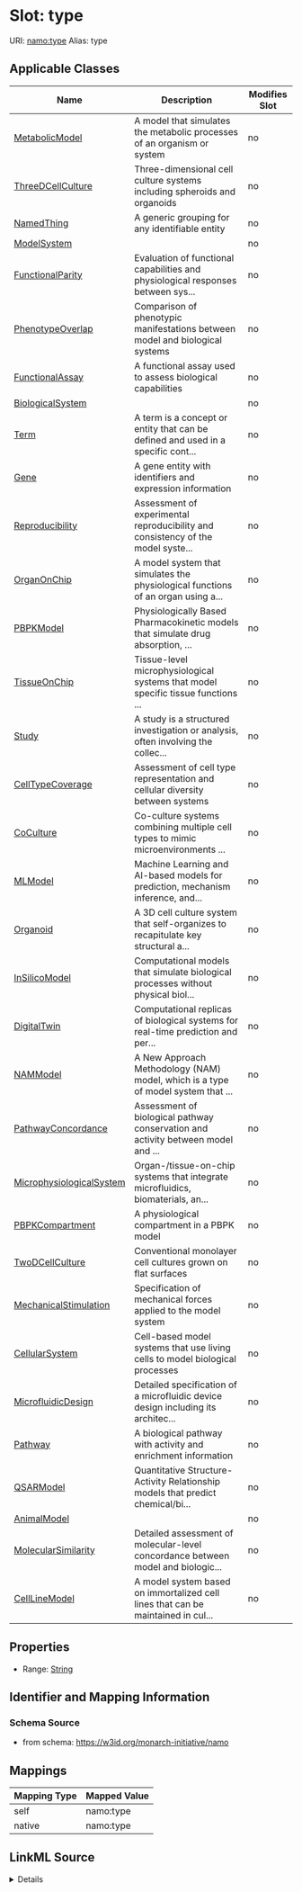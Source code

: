 

# Slot: type 



URI: [namo:type](https://w3id.org/monarch-initiative/namo/type)
Alias: type

<!-- no inheritance hierarchy -->





## Applicable Classes

| Name | Description | Modifies Slot |
| --- | --- | --- |
| [MetabolicModel](MetabolicModel.md) | A model that simulates the metabolic processes of an organism or system |  no  |
| [ThreeDCellCulture](ThreeDCellCulture.md) | Three-dimensional cell culture systems including spheroids and organoids |  no  |
| [NamedThing](NamedThing.md) | A generic grouping for any identifiable entity |  no  |
| [ModelSystem](ModelSystem.md) |  |  no  |
| [FunctionalParity](FunctionalParity.md) | Evaluation of functional capabilities and physiological responses between sys... |  no  |
| [PhenotypeOverlap](PhenotypeOverlap.md) | Comparison of phenotypic manifestations between model and biological systems |  no  |
| [FunctionalAssay](FunctionalAssay.md) | A functional assay used to assess biological capabilities |  no  |
| [BiologicalSystem](BiologicalSystem.md) |  |  no  |
| [Term](Term.md) | A term is a concept or entity that can be defined and used in a specific cont... |  no  |
| [Gene](Gene.md) | A gene entity with identifiers and expression information |  no  |
| [Reproducibility](Reproducibility.md) | Assessment of experimental reproducibility and consistency of the model syste... |  no  |
| [OrganOnChip](OrganOnChip.md) | A model system that simulates the physiological functions of an organ using a... |  no  |
| [PBPKModel](PBPKModel.md) | Physiologically Based Pharmacokinetic models that simulate drug  absorption, ... |  no  |
| [TissueOnChip](TissueOnChip.md) | Tissue-level microphysiological systems that model specific tissue functions ... |  no  |
| [Study](Study.md) | A study is a structured investigation or analysis, often involving the collec... |  no  |
| [CellTypeCoverage](CellTypeCoverage.md) | Assessment of cell type representation and cellular diversity between systems |  no  |
| [CoCulture](CoCulture.md) | Co-culture systems combining multiple cell types to mimic  microenvironments ... |  no  |
| [MLModel](MLModel.md) | Machine Learning and AI-based models for prediction, mechanism inference, and... |  no  |
| [Organoid](Organoid.md) | A 3D cell culture system that self-organizes to recapitulate key structural a... |  no  |
| [InSilicoModel](InSilicoModel.md) | Computational models that simulate biological processes without physical biol... |  no  |
| [DigitalTwin](DigitalTwin.md) | Computational replicas of biological systems for real-time prediction and per... |  no  |
| [NAMModel](NAMModel.md) | A New Approach Methodology (NAM) model, which is a type of model system that ... |  no  |
| [PathwayConcordance](PathwayConcordance.md) | Assessment of biological pathway conservation and activity between model and ... |  no  |
| [MicrophysiologicalSystem](MicrophysiologicalSystem.md) | Organ-/tissue-on-chip systems that integrate microfluidics, biomaterials,  an... |  no  |
| [PBPKCompartment](PBPKCompartment.md) | A physiological compartment in a PBPK model |  no  |
| [TwoDCellCulture](TwoDCellCulture.md) | Conventional monolayer cell cultures grown on flat surfaces |  no  |
| [MechanicalStimulation](MechanicalStimulation.md) | Specification of mechanical forces applied to the model system |  no  |
| [CellularSystem](CellularSystem.md) | Cell-based model systems that use living cells to model biological processes |  no  |
| [MicrofluidicDesign](MicrofluidicDesign.md) | Detailed specification of a microfluidic device design including its architec... |  no  |
| [Pathway](Pathway.md) | A biological pathway with activity and enrichment information |  no  |
| [QSARModel](QSARModel.md) | Quantitative Structure-Activity Relationship models that predict  chemical/bi... |  no  |
| [AnimalModel](AnimalModel.md) |  |  no  |
| [MolecularSimilarity](MolecularSimilarity.md) | Detailed assessment of molecular-level concordance between model and biologic... |  no  |
| [CellLineModel](CellLineModel.md) | A model system based on immortalized cell lines that can be maintained in cul... |  no  |






## Properties

* Range: [String](String.md)




## Identifier and Mapping Information






### Schema Source


* from schema: https://w3id.org/monarch-initiative/namo




## Mappings

| Mapping Type | Mapped Value |
| ---  | ---  |
| self | namo:type |
| native | namo:type |




## LinkML Source

<details>
```yaml
name: type
from_schema: https://w3id.org/monarch-initiative/namo
rank: 1000
designates_type: true
alias: type
domain_of:
- NamedThing
range: string

```
</details>